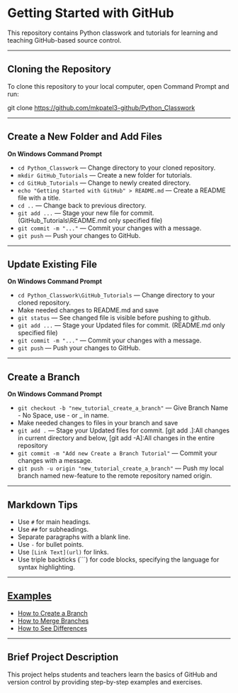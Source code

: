 # Getting Started with GitHub

This repository contains Python classwork and tutorials for learning and teaching GitHub-based source control.

---

## Cloning the Repository

To clone this repository to your local computer, open Command Prompt and run:

git clone https://github.com/mkpatel3-github/Python_Classwork


---

## Create a New Folder and Add Files

**On Windows Command Prompt**
- `cd Python_Classwork` &mdash; Change directory to your cloned repository.
- `mkdir GitHub_Tutorials` &mdash; Create a new folder for tutorials.
- `cd GitHub_Tutorials` &mdash; Change to newly created directory.
- `echo "Getting Started with GitHub" > README.md` &mdash; Create a README file with a title.
- `cd ..` &mdash; Change back to previous directory.
- `git add ...` &mdash; Stage your new file for commit. (GitHub_Tutorials\README.md only specified file)
- `git commit -m "..."` &mdash; Commit your changes with a message.
- `git push` &mdash; Push your changes to GitHub.

---

## Update Existing File

**On Windows Command Prompt**
- `cd Python_Classwork\GitHub_Tutorials` &mdash; Change directory to your cloned repository.
- Make needed changes to README.md and save
- `git status` &mdash; See changed file is visible before pushing to github.
- `git add ...` &mdash; Stage your Updated  files for commit. (README.md only specified file)
- `git commit -m "..."` &mdash; Commit your changes with a message.
- `git push` &mdash; Push your changes to GitHub.

---

## Create a Branch

**On Windows Command Prompt**
- `git checkout -b "new_tutorial_create_a_branch"` &mdash; Give Branch Name - No Space, use - or _ in name.
- Make needed changes to files in your branch and save
- `git add .` &mdash; Stage your Updated  files for commit. [git add .]:All changes in current directory and below, [git add -A]:All changes in the entire repository
- `git commit -m "Add new Create a Branch Tutorial"` &mdash; Commit your changes with a message.
- `git push -u origin "new_tutorial_create_a_branch"` &mdash; Push my local branch named new-feature to the remote repository named origin.


---

## Markdown Tips

- Use `#` for main headings.
- Use `##` for subheadings.
- Separate paragraphs with a blank line.
- Use `-` for bullet points.
- Use `[Link Text](url)` for links.
- Use triple backticks (\`\`\`) for code blocks, specifying the language for syntax highlighting.

---

## [Examples](#examples)

- [How to Create a Branch](#how-to-create-a-branch)
- [How to Merge Branches](#how-to-merge-branches)
- [How to See Differences](#how-to-see-differences)

---

## Brief Project Description

This project helps students and teachers learn the basics of GitHub and version control by providing step-by-step examples and exercises.

